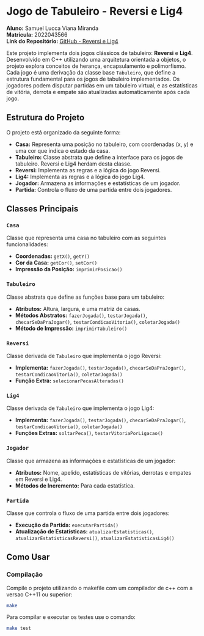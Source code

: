 # Jogo de Tabuleiro - Reversi e Lig4

**Aluno:** Samuel Lucca Viana Miranda  
**Matrícula:** 2022043566  
**Link do Repositório:** [GitHub - Reversi e Lig4](https://github.com/Samuel-Wisart/Reversi_Lig4/tree/main)

Este projeto implementa dois jogos clássicos de tabuleiro: **Reversi** e **Lig4**. Desenvolvido em C++ utilizando uma arquitetura orientada a objetos, o projeto explora conceitos de herança, encapsulamento e polimorfismo. Cada jogo é uma derivação da classe base `Tabuleiro`, que define a estrutura fundamental para os jogos de tabuleiro implementados. Os jogadores podem disputar partidas em um tabuleiro virtual, e as estatísticas de vitória, derrota e empate são atualizadas automaticamente após cada jogo.

## Estrutura do Projeto

O projeto está organizado da seguinte forma:

- **Casa:** Representa uma posição no tabuleiro, com coordenadas (x, y) e uma cor que indica o estado da casa.
- **Tabuleiro:** Classe abstrata que define a interface para os jogos de tabuleiro. Reversi e Lig4 herdam desta classe.
- **Reversi:** Implementa as regras e a lógica do jogo Reversi.
- **Lig4:** Implementa as regras e a lógica do jogo Lig4.
- **Jogador:** Armazena as informações e estatísticas de um jogador.
- **Partida:** Controla o fluxo de uma partida entre dois jogadores.

## Classes Principais

### `Casa`

Classe que representa uma casa no tabuleiro com as seguintes funcionalidades:
- **Coordenadas:** `getX()`, `getY()`
- **Cor da Casa:** `getCor()`, `setCor()`
- **Impressão da Posição:** `imprimirPosicao()`

### `Tabuleiro`

Classe abstrata que define as funções base para um tabuleiro:
- **Atributos:** Altura, largura, e uma matriz de casas.
- **Métodos Abstratos:** `fazerJogada()`, `testarJogada()`, `checarSeDaPraJogar()`, `testarCondicaoVitoria()`, `coletarJogada()`
- **Método de Impressão:** `imprimirTabuleiro()`

### `Reversi`

Classe derivada de `Tabuleiro` que implementa o jogo Reversi:
- **Implementa:** `fazerJogada()`, `testarJogada()`, `checarSeDaPraJogar()`, `testarCondicaoVitoria()`, `coletarJogada()`
- **Função Extra:** `selecionarPecasAlteradas()`

### `Lig4`

Classe derivada de `Tabuleiro` que implementa o jogo Lig4:
- **Implementa:** `fazerJogada()`, `testarJogada()`, `checarSeDaPraJogar()`, `testarCondicaoVitoria()`, `coletarJogada()`
- **Funções Extras:** `soltarPeca()`, `testarVitoriaPorLigacao()`

### `Jogador`

Classe que armazena as informações e estatísticas de um jogador:
- **Atributos:** Nome, apelido, estatísticas de vitórias, derrotas e empates em Reversi e Lig4.
- **Métodos de Incremento:** Para cada estatística.

### `Partida`

Classe que controla o fluxo de uma partida entre dois jogadores:
- **Execução da Partida:** `executarPartida()`
- **Atualização de Estatísticas:** `atualizarEstatisticas()`, `atualizarEstatisticasReversi()`, `atualizarEstatisticasLig4()`

## Como Usar

### Compilação

Compile o projeto utilizando o makefile com um compilador de c++ com a versao C++11 ou superior:

```bash
make
```

Para compilar e executar os testes use o comando:

```bash
make test
```